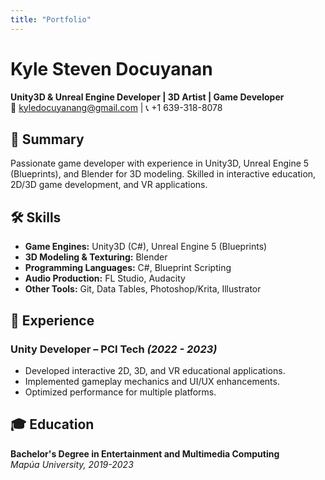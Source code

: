 ```yaml
---
title: "Portfolio"
---
```


# Kyle Steven Docuyanan 
**Unity3D & Unreal Engine Developer | 3D Artist | Game Developer**  
📧 kyledocuyanang@gmail.com | 📞 +1 639-318-8078  

## 🚀 Summary  
Passionate game developer with experience in Unity3D, Unreal Engine 5 (Blueprints), and Blender for 3D modeling. Skilled in interactive education, 2D/3D game development, and VR applications.  

## 🛠 Skills  
- **Game Engines:** Unity3D (C#), Unreal Engine 5 (Blueprints)  
- **3D Modeling & Texturing:** Blender  
- **Programming Languages:** C#, Blueprint Scripting  
- **Audio Production:** FL Studio, Audacity  
- **Other Tools:** Git, Data Tables, Photoshop/Krita, Illustrator

## 💼 Experience  
### **Unity Developer** – PCI Tech _(2022 - 2023)_  
- Developed interactive 2D, 3D, and VR educational applications.  
- Implemented gameplay mechanics and UI/UX enhancements.  
- Optimized performance for multiple platforms.  

## 🎓 Education  
**Bachelor's Degree in Entertainment and Multimedia Computing**  
_Mapúa University, 2019-2023_  
